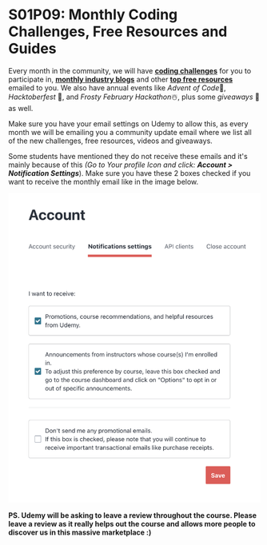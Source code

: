 # S01P09: Monthly Coding Challenges, Free Resources and Guides



Every month in the community, we will have [**coding challenges**](https://zerotomastery.io/community/coding-challenges/) for you to participate in, [**monthly industry blogs**](https://zerotomastery.io/blog/) and other [**top free resources**](https://zerotomastery.io/resources/) emailed to you. We also have annual events like *Advent of Code*🎄, *Hacktoberfest* 👾, and *Frosty February Hackathon*☃️, plus some *giveaways* 🎁 as well.

Make sure you have your email settings on Udemy to allow this, as every month we will be emailing you a community update email where we list all of the new challenges, free resources, videos and giveaways.

Some students have mentioned they do not receive these emails and it's mainly because of this *(Go to Your profile Icon and click:* ***Account > Notification Settings***). Make sure you have these 2 boxes checked if you want to receive the monthly email like in the image below.

![Notifications settings](../assets/9-1.png)




**PS. Udemy will be asking to leave a review throughout the course. Please leave a review as it really helps out the course and allows more people to discover us in this massive marketplace :)**
